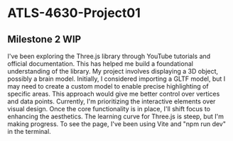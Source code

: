 # ATLS-4630-Project01
## Milestone 2 WIP
I've been exploring the Three.js library through YouTube tutorials and official documentation. This has helped me build a foundational understanding of the library. My project involves displaying a 3D object, possibly a brain model. Initially, I considered importing a GLTF model, but I may need to create a custom model to enable precise highlighting of specific areas. This approach would give me better control over vertices and data points. Currently, I'm prioritizing the interactive elements over visual design. Once the core functionality is in place, I'll shift focus to enhancing the aesthetics. The learning curve for Three.js is steep, but I'm making progress. To see the page, I've been using Vite and "npm run dev" in the terminal. 

